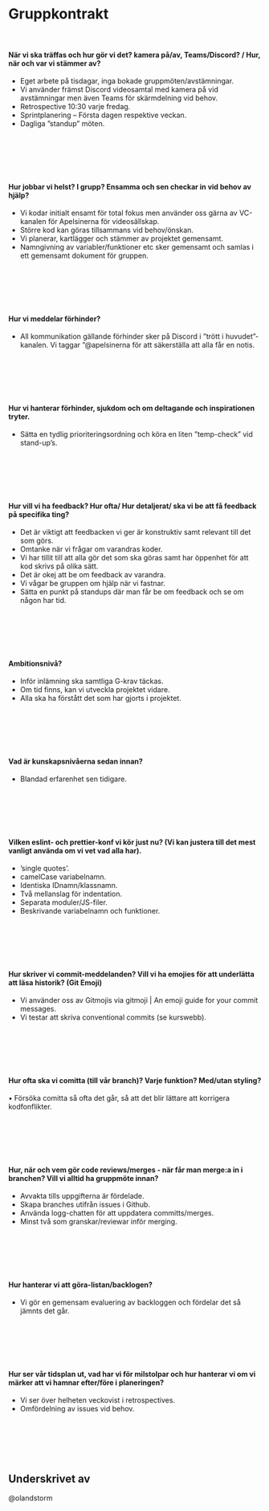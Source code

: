 # Gruppkontrakt

&nbsp;

#### När vi ska träffas och hur gör vi det? kamera på/av, Teams/Discord? / Hur, när och var vi stämmer av?

- Eget arbete på tisdagar, inga bokade gruppmöten/avstämningar.
- Vi använder främst Discord videosamtal med kamera på vid avstämningar men även Teams för skärmdelning vid behov.
- Retrospective 10:30 varje fredag.
- Sprintplanering – Första dagen respektive veckan.
- Dagliga ”standup” möten.

## &nbsp;

&nbsp;

#### Hur jobbar vi helst? I grupp? Ensamma och sen checkar in vid behov av hjälp?

- Vi kodar initialt ensamt för total fokus men använder oss gärna av VC-kanalen för Apelsinerna för videosällskap.
- Större kod kan göras tillsammans vid behov/önskan.
- Vi planerar, kartlägger och stämmer av projektet gemensamt.
- Namngivning av variabler/funktioner etc sker gemensamt och samlas i ett gemensamt dokument för gruppen.

## &nbsp;

&nbsp;

#### Hur vi meddelar förhinder?

- All kommunikation gällande förhinder sker på Discord i ”trött i huvudet”-kanalen. Vi taggar ”@apelsinerna för att säkerställa att alla får en notis.

## &nbsp;

&nbsp;

#### Hur vi hanterar förhinder, sjukdom och om deltagande och inspirationen tryter.

- Sätta en tydlig prioriteringsordning och köra en liten ”temp-check” vid stand-up’s.

## &nbsp;

&nbsp;

#### Hur vill vi ha feedback? Hur ofta/ Hur detaljerat/ ska vi be att få feedback på specifika ting?

- Det är viktigt att feedbacken vi ger är konstruktiv samt relevant till det som görs.
- Omtanke när vi frågar om varandras koder.
- Vi har tillit till att alla gör det som ska göras samt har öppenhet för att kod skrivs på olika sätt.
- Det är okej att be om feedback av varandra.
- Vi vågar be gruppen om hjälp när vi fastnar.
- Sätta en punkt på standups där man får be om feedback och se om någon har tid.

## &nbsp;

&nbsp;

#### Ambitionsnivå?

- Inför inlämning ska samtliga G-krav täckas.
- Om tid finns, kan vi utveckla projektet vidare.
- Alla ska ha förstått det som har gjorts i projektet.

## &nbsp;

&nbsp;

#### Vad är kunskapsnivåerna sedan innan?

- Blandad erfarenhet sen tidigare.

## &nbsp;

&nbsp;

#### Vilken eslint- och prettier-konf vi kör just nu? (Vi kan justera till det mest vanligt använda om vi vet vad alla har).

- ’single quotes’.
- camelCase variabelnamn.
- Identiska IDnamn/klassnamn.
- Två mellanslag för indentation.
- Separata moduler/JS-filer.
- Beskrivande variabelnamn och funktioner.

## &nbsp;

&nbsp;

#### Hur skriver vi commit-meddelanden? Vill vi ha emojies för att underlätta att läsa historik? (Git Emoji)

- Vi använder oss av Gitmojis via gitmoji | An emoji guide for your commit messages.
- Vi testar att skriva conventional commits (se kurswebb).

## &nbsp;

&nbsp;

#### Hur ofta ska vi comitta (till vår branch)? Varje funktion? Med/utan styling?

• Försöka comitta så ofta det går, så att det blir lättare att korrigera kodfonflikter.

## &nbsp;

&nbsp;

#### Hur, när och vem gör code reviews/merges - när får man merge:a in i branchen? Vill vi alltid ha gruppmöte innan?

- Avvakta tills uppgifterna är fördelade.
- Skapa branches utifrån issues i Github.
- Använda logg-chatten för att uppdatera committs/merges.
- Minst två som granskar/reviewar inför merging.

## &nbsp;

&nbsp;

#### Hur hanterar vi att göra-listan/backlogen?

- Vi gör en gemensam evaluering av backloggen och fördelar det så jämnts det går.

## &nbsp;

&nbsp;

#### Hur ser vår tidsplan ut, vad har vi för milstolpar och hur hanterar vi om vi märker att vi hamnar efter/före i planeringen?

- Vi ser över helheten veckovist i retrospectives.
- Omfördelning av issues vid behov.

## &nbsp;

&nbsp;

## Underskrivet av

@olandstorm
